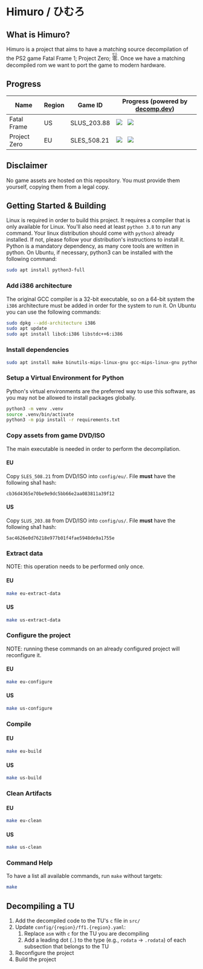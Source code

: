 # Himuro / ひむろ
## What is Himuro?
Himuro is a project that aims to have a matching source decompilation of the PS2 game Fatal Frame 1; Project Zero; <ruby>零<rt>ぜろ</rt></ruby>. Once we have a matching decompiled rom we want to port the game to modern hardware.

## Progress
| Name | Region | Game ID     | Progress (powered by [decomp.dev](https://decomp.dev/))
|----------------|--------|-------------|--------------------------------
| Fatal Frame    | US     | SLUS_203.88 | [![](https://decomp.dev/Mikompilation/Himuro/SLUS_203.88.svg?mode=shield&category=us&label=⠀  Code   ⠀&measure=matched_code_percent)](https://decomp.dev/Mikompilation/Himuro/SLUS_203.88)⠀ [![](https://decomp.dev/Mikompilation/Himuro/SLUS_203.88.svg?mode=shield&category=us&label=Functions&measure=matched_functions)](https://decomp.dev/Mikompilation/Himuro/SLUS_203.88)
| Project Zero   | EU     | SLES_508.21 |[![](https://decomp.dev/Mikompilation/Himuro/SLES_508.21.svg?mode=shield&category=eu&label=⠀  Code   ⠀&measure=matched_code_percent)](https://decomp.dev/Mikompilation/Himuro/SLES_508.21)⠀ [![](https://decomp.dev/Mikompilation/Himuro/SLES_508.21.svg?mode=shield&category=eu&label=Functions&measure=matched_functions)](https://decomp.dev/Mikompilation/Himuro/SLES_508.21)

## Disclaimer
No game assets are hosted on this repository. You must provide them yourself, copying them from a legal copy.


## Getting Started & Building
Linux is required in order to build this project. It requires a compiler that is only available for Linux. You'll also need at least `python 3.8` to run any command. Your linux distribution should come with `python3` already installed. If not, please follow your distribution's instructions to install it. Python is a mandatory dependency, as many core tools are written in python. On Ubuntu, if necessary, python3 can be installed with the following command:
```bash
sudo apt install python3-full
```

### Add i386 architecture
The original GCC compiler is a 32-bit executable, so on a 64-bit system the `i386` architecture must be added in order for the system to run it. On Ubuntu you can use the following commands:
```bash
sudo dpkg --add-architecture i386
sudo apt update
sudo apt install libc6:i386 libstdc++6:i386
```

### Install dependencies
```bash
sudo apt install make binutils-mips-linux-gnu gcc-mips-linux-gnu python3-venv
```

### Setup a Virtual Environment for Python
Python's virtual environments are the preferred way to use this software, as you may not be allowed to install packages globally. 
```bash
python3 -m venv .venv
source .venv/bin/activate
python3 -m pip install -r requirements.txt
```

### Copy assets from game DVD/ISO
The main executable is needed in order to perform the decompilation.
#### EU
Copy `SLES_508.21` from DVD/ISO into `config/eu/`. File **must** have the following sha1 hash:
```
cb36d4365e70be9e9dc5bb66e2aa083811a39f12
```


#### US
Copy `SLUS_203.88` from DVD/ISO into `config/us/`. File **must** have the following sha1 hash:
```
5ac4626e0d76218e977b01f4fae5948de9a1755e
```

### Extract data
NOTE: this operation needs to be performed only once.
#### EU
```bash
make eu-extract-data
```

#### US
```bash
make us-extract-data
```

### Configure the project
NOTE: running these commands on an already configured project will reconfigure it.
#### EU
```bash
make eu-configure
```

#### US
```bash
make us-configure
```

### Compile
#### EU
```bash
make eu-build
```

#### US
```bash
make us-build
```

### Clean Artifacts
#### EU
```bash
make eu-clean
```

#### US
```bash
make us-clean
```

### Command Help
To have a list all available commands, run `make` without targets:
```bash
make
```

## Decompiling a TU
1. Add the decompiled code to the TU's `c` file in `src/`
2. Update `config/{region}/ff1.{region}.yaml`:
   1. Replace `asm` with `c` for the TU you are decompiling
   2. Add a leading dot (`.`) to the type (e.g., `rodata` -> `.rodata`) of each subsection that belongs to the TU
3. Reconfigure the project
4. Build the project

